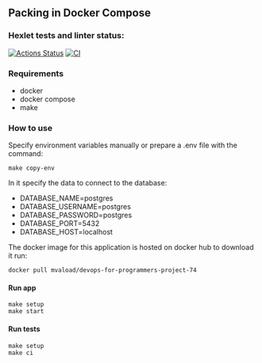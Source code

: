 ## Packing in Docker Compose

### Hexlet tests and linter status:
[![Actions Status](https://github.com/mvaload/devops-for-programmers-project-74/workflows/hexlet-check/badge.svg)](https://github.com/mvaload/devops-for-programmers-project-74/actions)
[![CI](https://github.com/mvaload/devops-for-programmers-project-74/actions/workflows/push.yml/badge.svg)](https://github.com/mvaload/devops-for-programmers-project-74/actions/workflows/push.yml)


### Requirements

* docker
* docker compose
* make

### How to use

Specify environment variables manually or prepare a .env file with the command:

```
make copy-env
```

In it specify the data to connect to the database:

- DATABASE_NAME=postgres
- DATABASE_USERNAME=postgres
- DATABASE_PASSWORD=postgres
- DATABASE_PORT=5432
- DATABASE_HOST=localhost


The docker image for this application is hosted on docker hub to download it run:

```
docker pull mvaload/devops-for-programmers-project-74
```

#### Run app
```
make setup
make start
```
#### Run tests
```
make setup
make ci
```